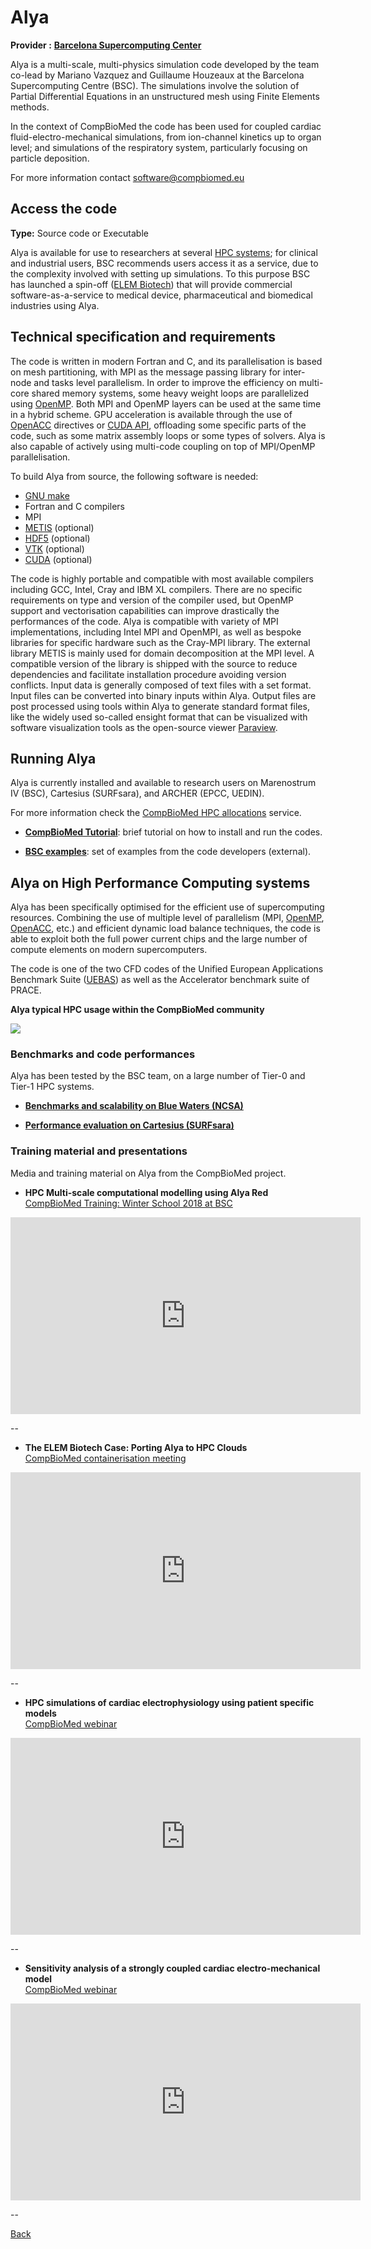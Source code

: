 # Alya 

**Provider :** [**Barcelona Supercomputing Center**](https://www.compbiomed.eu/about/partners/bsc/)

Alya is a multi-scale, multi-physics simulation code developed by the team co-lead by Mariano Vazquez and Guillaume Houzeaux at the Barcelona Supercomputing Centre (BSC). The simulations involve the solution of Partial Differential Equations in an unstructured mesh using Finite Elements methods. 

In the context of CompBioMed the code has been used for coupled cardiac fluid-electro-mechanical simulations, from ion-channel kinetics up to organ level; and simulations of the respiratory system, particularly focusing on particle deposition.  

For more information contact [software@compbiomed.eu](emailto:software@compbiomed.eu)

## Access the code

**Type:** Source code or Executable

Alya is available for use to researchers at several [HPC systems](https://gitlab.bsc.es/alya/alya/wikis/User-Documentation/Access-to-Alya); for clinical and industrial users, BSC recommends users access it as a service, due to the complexity involved with setting up simulations. To this purpose BSC has launched a spin-off ([ELEM Biotech](http://www.elem.bio/)) that will provide commercial software-as-a-service to medical device, pharmaceutical and biomedical industries using Alya.

## Technical specification and requirements

The code is written in modern Fortran and C, and its parallelisation is based on mesh partitioning, with MPI as the message passing library for inter-node and tasks level parallelism. In order to improve the efficiency on multi-core shared memory systems, some heavy weight loops are parallelized using [OpenMP](ttps://www.openmp.org/). Both MPI and OpenMP layers can be used at the same time in a hybrid scheme. GPU acceleration is available through the use of [OpenACC](https://www.openacc.org/) directives or [CUDA API](https://docs.nvidia.com/cuda/cuda-runtime-api/index.html), offloading some specific parts of the code, such as some matrix assembly loops or some types of solvers. Alya is also capable of actively using multi-code coupling on top of MPI/OpenMP parallelisation.

To build Alya from source, the following software is needed:

* [GNU make](https://www.gnu.org/)
* Fortran and C compilers
* MPI
* [METIS](http://glaros.dtc.umn.edu/gkhome/metis/metis/overview.) (optional)
* [HDF5](https://www.hdfgroup.org/solutions/hdf5/) (optional)
* [VTK](https://vtk.org/) (optional)
* [CUDA](https://developer.nvidia.com/cuda-zone) (optional)

The code is highly portable and compatible with most available compilers including GCC, Intel, Cray and IBM XL compilers. There are no specific requirements on type and version of the compiler used, but OpenMP support and vectorisation capabilities can improve drastically the performances of the code. Alya is compatible with variety of MPI implementations, including Intel MPI and OpenMPI, as well as bespoke libraries for specific hardware such as the Cray-MPI library. The external library METIS is mainly used for domain decomposition at the MPI level. A compatible version of the library is shipped with the source to reduce dependencies and facilitate installation procedure avoiding version conflicts. Input data is generally composed of text files with a set format. Input files can be converted into binary inputs within Alya. Output files are post processed using tools within Alya to generate standard format files, like the widely used so-called ensight format that can be visualized with software visualization tools as the open-source viewer [Paraview](https://www.paraview.org/).


## Running Alya

Alya is currently installed and available to research users on Marenostrum IV (BSC), Cartesius (SURFsara), and ARCHER (EPCC, UEDIN).

For more information check the [CompBioMed HPC allocations](https://www.compbiomed.eu/high-performance-computer-allocations/) service.

* [**CompBioMed Tutorial**](example.md): brief tutorial on how to install and run the codes.

* [**BSC examples**](https://gitlab.bsc.es/alya/alya/wikis/Examples): set of examples from the code developers (external).

<!-- * [**Alya on Cartesius (SURFsara)**](Alya/cart.md): guide and script on how to run Alya on Cartesius HPC system. -->



## Alya on High Performance Computing systems

Alya has been specifically optimised for the efficient use of supercomputing resources. Combining the use of multiple level of parallelism (MPI, [OpenMP](ttps://www.openmp.org/), [OpenACC](https://www.openacc.org/), etc.) and efficient dynamic load balance techniques, the code is able to exploit both the full power current chips and the large number of compute elements on modern supercomputers.

The code is one of the two CFD codes of the Unified European Applications Benchmark Suite ([UEBAS](https://repository.prace-ri.eu/git/UEABS/ueabs/)) as well as the Accelerator benchmark suite of PRACE. 

**Alya typical HPC usage within the CompBioMed community**

<img src="spec_table.pdf" />

### Benchmarks and code performances

Alya has been tested by the BSC team, on a large number of Tier-0 and Tier-1 HPC systems. 

* [**Benchmarks and scalability on Blue Waters (NCSA)**](bench_ncsa.md)

* [**Performance evaluation on Cartesius (SURFsara)**](bench_surf.md)

### Training material and presentations

Media and training material on Alya from the CompBioMed project.


* **HPC Multi-scale computational modelling using Alya Red** <br/> 
[CompBioMed Training: Winter School 2018 at BSC](https://www.compbiomed.eu/events-2/compbiomed-training-winter-school-2018-at-bsc/)

<iframe width="560" height="315" src="https://www.youtube.com/embed/AcuIrW82Cpg" frameborder="0" allow="accelerometer; autoplay; encrypted-media; gyroscope; picture-in-picture" allowfullscreen></iframe>

--

* **The ELEM Biotech Case: Porting Alya to HPC Clouds** <br/>
[CompBioMed containerisation meeting](https://www.compbiomed.eu/events-2/compbiomed-containerisation-meeting/)

<iframe width="560" height="315" src="https://www.youtube.com/embed/mZPA7jimvf4" frameborder="0" allow="accelerometer; autoplay; encrypted-media; gyroscope; picture-in-picture" allowfullscreen></iframe>

--

* **HPC simulations of cardiac electrophysiology using patient specific models** <br/>
[CompBioMed webinar](https://www.compbiomed.eu/compbiomed-webinar-1/)

<iframe width="560" height="315" src="https://www.youtube.com/embed/pz8yJmClLQQ" frameborder="0" allow="accelerometer; autoplay; encrypted-media; gyroscope; picture-in-picture" allowfullscreen></iframe>

--

* **Sensitivity analysis of a strongly coupled cardiac electro-mechanical model** <br/>
[CompBioMed webinar](https://www.compbiomed.eu/compbiomed-webinar-7/)

<iframe width="560" height="315" src="https://www.youtube.com/embed/pqDSuQv0Byw" frameborder="0" allow="accelerometer; autoplay; encrypted-media; gyroscope; picture-in-picture" allowfullscreen></iframe>

--

[Back](../..)

